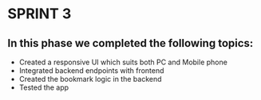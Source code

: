# SPRINT 3

## In this phase we completed the following topics:
- Created a responsive UI which suits both PC and Mobile phone
- Integrated backend endpoints with frontend
- Created the bookmark logic in the backend
- Tested the app